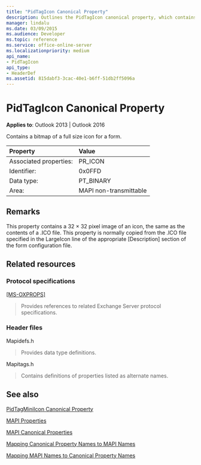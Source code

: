 ```yaml
---
title: "PidTagIcon Canonical Property"
description: Outlines the PidTagIcon canonical property, which contains a bitmap of a full size icon for a form. 
manager: lindalu
ms.date: 03/09/2015
ms.audience: Developer
ms.topic: reference
ms.service: office-online-server
ms.localizationpriority: medium
api_name:
- PidTagIcon
api_type:
- HeaderDef
ms.assetid: 815dabf3-3cac-40e1-b6ff-51db2ff5096a
---
```


# PidTagIcon Canonical Property

  
  
**Applies to**: Outlook 2013 | Outlook 2016 
  
Contains a bitmap of a full size icon for a form. 
  
|Property |Value |
|:-----|:-----|
|Associated properties:  <br/> |PR_ICON  <br/> |
|Identifier:  <br/> |0x0FFD  <br/> |
|Data type:  <br/> |PT_BINARY  <br/> |
|Area:  <br/> |MAPI non-transmittable  <br/> |
   
## Remarks

This property contains a 32 × 32 pixel image of an icon, the same as the contents of a .ICO file. This property is normally copied from the .ICO file specified in the LargeIcon line of the appropriate [Description] section of the form configuration file. 
  
## Related resources

### Protocol specifications

[[MS-OXPROPS]](https://msdn.microsoft.com/library/f6ab1613-aefe-447d-a49c-18217230b148%28Office.15%29.aspx)
  
> Provides references to related Exchange Server protocol specifications.
    
### Header files

Mapidefs.h
  
> Provides data type definitions.
    
Mapitags.h
  
> Contains definitions of properties listed as alternate names.
    
## See also



[PidTagMiniIcon Canonical Property](pidtagminiicon-canonical-property.md)


[MAPI Properties](mapi-properties.md)
  
[MAPI Canonical Properties](mapi-canonical-properties.md)
  
[Mapping Canonical Property Names to MAPI Names](mapping-canonical-property-names-to-mapi-names.md)
  
[Mapping MAPI Names to Canonical Property Names](mapping-mapi-names-to-canonical-property-names.md)

